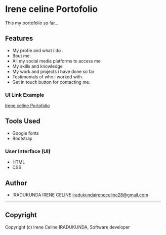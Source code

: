 # Irene celine Portofolio

This my portofolio so far...

## Features

- My profie and what i do .
- Bout me 
- All my social media platforms to access me 
- My skills and knowledge
- My work and projects i have done so far
- Testimonials of who i worked with.
- Get in touch button for contacting me.





### UI Link Example

[Irene celine Portofolio]( https://iradukunda28celine.github.io/My-portofolio/)


## Tools Used

- Google fonts
- Bootstrap


### User Interface (UI)

- HTML
- CSS


## Author

- IRADUKUNDA IRENE CELINE <iradukundaireneceline28@gmail.com>

---

## Copyright

Copyright (c) Irene Celine IRADUKUNDA, Software developer
